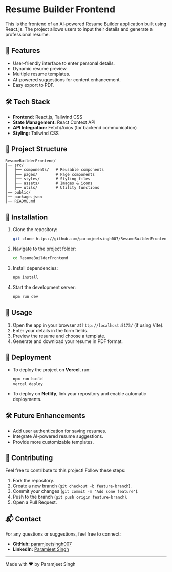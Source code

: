 # Resume Builder Frontend

This is the frontend of an AI-powered Resume Builder application built using React.js. The project allows users to input their details and generate a professional resume.

## 🚀 Features
- User-friendly interface to enter personal details.
- Dynamic resume preview.
- Multiple resume templates.
- AI-powered suggestions for content enhancement.
- Easy export to PDF.

## 🛠 Tech Stack
- **Frontend:** React.js, Tailwind CSS
- **State Management:** React Context API
- **API Integration:** Fetch/Axios (for backend communication)
- **Styling:** Tailwind CSS

## 📂 Project Structure
```
ResumeBuilderFrontend/
│── src/
│   ├── components/   # Reusable components
│   ├── pages/        # Page components
│   ├── styles/       # Styling files
│   ├── assets/       # Images & icons
│   ├── utils/        # Utility functions
│── public/
│── package.json
│── README.md
```

## 🔧 Installation
1. Clone the repository:
   ```sh
   git clone https://github.com/paramjeetsingh007/ResumeBuilderFrontend.git
   ```
2. Navigate to the project folder:
   ```sh
   cd ResumeBuilderFrontend
   ```
3. Install dependencies:
   ```sh
   npm install
   ```
4. Start the development server:
   ```sh
   npm run dev
   ```

## 📌 Usage
1. Open the app in your browser at `http://localhost:5173/` (if using Vite).
2. Enter your details in the form fields.
3. Preview the resume and choose a template.
4. Generate and download your resume in PDF format.

## 🚀 Deployment
- To deploy the project on **Vercel**, run:
  ```sh
  npm run build
  vercel deploy
  ```
- To deploy on **Netlify**, link your repository and enable automatic deployments.

## 🛠 Future Enhancements
- Add user authentication for saving resumes.
- Integrate AI-powered resume suggestions.
- Provide more customizable templates.


## 🤝 Contributing
Feel free to contribute to this project! Follow these steps:
1. Fork the repository.
2. Create a new branch (`git checkout -b feature-branch`).
3. Commit your changes (`git commit -m 'Add some feature'`).
4. Push to the branch (`git push origin feature-branch`).
5. Open a Pull Request.

## 📬 Contact
For any questions or suggestions, feel free to connect:
- **GitHub:** [paramjeetsingh007](https://github.com/paramjeetsingh007)
- **LinkedIn:** [Paramjeet Singh](https://www.linkedin.com/in/paramjeetsingh007/)

---
Made with ❤️ by Paramjeet Singh


